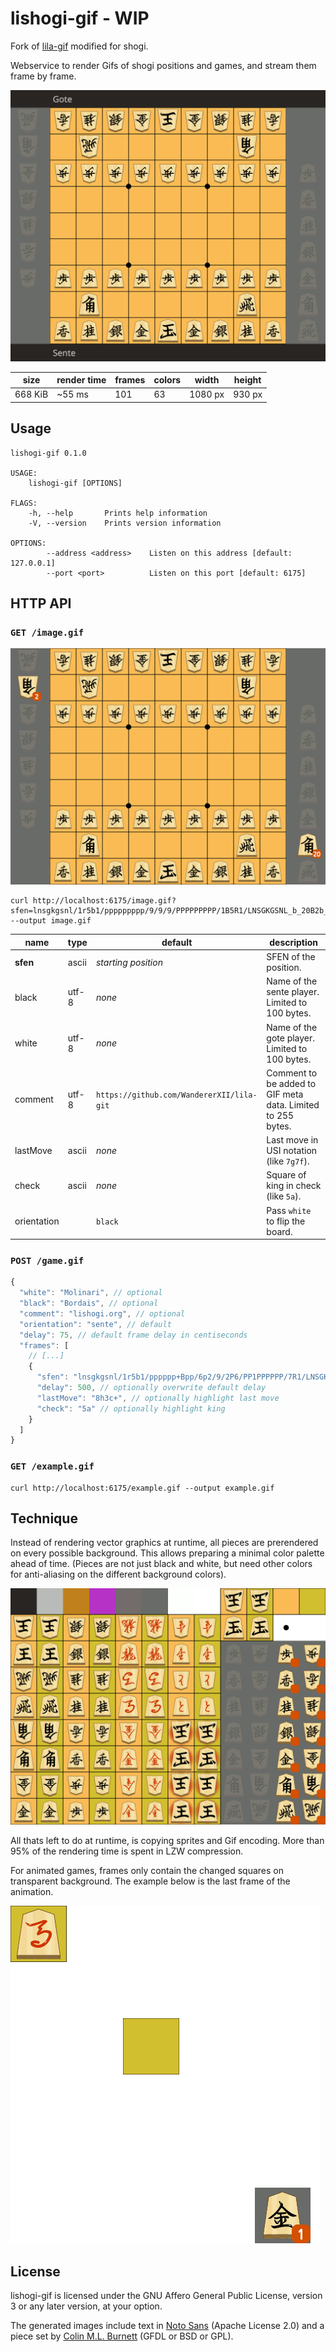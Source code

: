 # lishogi-gif - WIP

Fork of [lila-gif](https://github.com/niklasf/lila-gif) modified for shogi.

Webservice to render Gifs of shogi positions and games, and stream them
frame by frame.

![Example](/example.gif)

| size    | render time | frames | colors | width   | height |
| ------- | ----------- | ------ | ------ | ------- | ------ |
| 668 KiB | ~55 ms      | 101    | 63     | 1080 px | 930 px |

## Usage

```
lishogi-gif 0.1.0

USAGE:
    lishogi-gif [OPTIONS]

FLAGS:
    -h, --help       Prints help information
    -V, --version    Prints version information

OPTIONS:
        --address <address>    Listen on this address [default: 127.0.0.1]
        --port <port>          Listen on this port [default: 6175]
```

## HTTP API

### `GET /image.gif`

![Game thumbnail](/image.gif)

```
curl http://localhost:6175/image.gif?sfen=lnsgkgsnl/1r5b1/ppppppppp/9/9/9/PPPPPPPPP/1B5R1/LNSGKGSNL_b_20B2b_1 --output image.gif
```

| name        | type  | default                                   | description                                                 |
| ----------- | ----- | ----------------------------------------- | ----------------------------------------------------------- |
| **sfen**    | ascii | _starting position_                       | SFEN of the position.                                       |
| black       | utf-8 | _none_                                    | Name of the sente player. Limited to 100 bytes.             |
| white       | utf-8 | _none_                                    | Name of the gote player. Limited to 100 bytes.              |
| comment     | utf-8 | `https://github.com/WandererXII/lila-git` | Comment to be added to GIF meta data. Limited to 255 bytes. |
| lastMove    | ascii | _none_                                    | Last move in USI notation (like `7g7f`).                    |
| check       | ascii | _none_                                    | Square of king in check (like `5a`).                        |
| orientation |       | `black`                                   | Pass `white` to flip the board.                             |

### `POST /game.gif`

```javascript
{
  "white": "Molinari", // optional
  "black": "Bordais", // optional
  "comment": "lishogi.org", // optional
  "orientation": "sente", // default
  "delay": 75, // default frame delay in centiseconds
  "frames": [
    // [...]
    {
      "sfen": "lnsgkgsnl/1r5b1/pppppp+Bpp/6p2/9/2P6/PP1PPPPPP/7R1/LNSGKGSNL w - 4",
      "delay": 500, // optionally overwrite default delay
      "lastMove": "8h3c+", // optionally highlight last move
      "check": "5a" // optionally highlight king
    }
  ]
}
```

### `GET /example.gif`

```
curl http://localhost:6175/example.gif --output example.gif
```

## Technique

Instead of rendering vector graphics at runtime, all pieces are prerendered
on every possible background. This allows preparing a minimal color palette
ahead of time. (Pieces are not just black and white, but need other colors
for anti-aliasing on the different background colors).

![Sprite](/theme/sprite.gif)

All thats left to do at runtime, is copying sprites and Gif encoding.
More than 95% of the rendering time is spent in LZW compression.

For animated games, frames only contain the changed squares on transparent
background. The example below is the last frame of the animation.

![Example frame](/example-frame.gif)

## License

lishogi-gif is licensed under the GNU Affero General Public License, version 3 or
any later version, at your option.

The generated images include text in
[Noto Sans](https://fonts.google.com/specimen/Noto+Sans) (Apache License 2.0)
and a piece set by
[Colin M.L. Burnett](https://en.wikipedia.org/wiki/User:Cburnett)
(GFDL or BSD or GPL).
